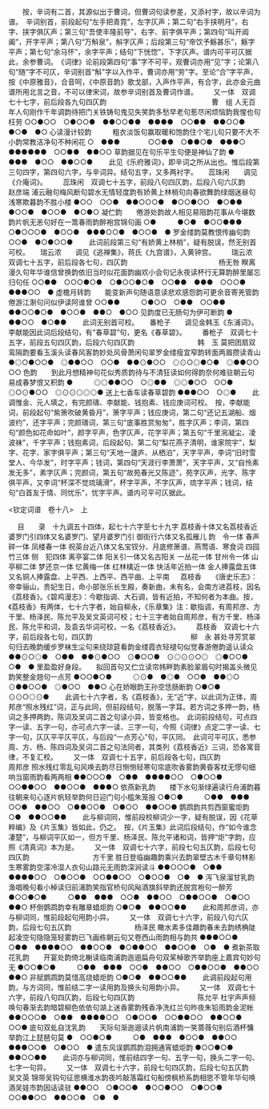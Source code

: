 <!-- { "loadSidebar": true } -->
 　　按，辛词有二首，其源似出于曹词，但曹词句读参差，又添衬字，故以辛词为谱。　辛词别首，前段起句“左手把青霓”，左字仄声；第二句“右手挟明月”，右字、挟字俱仄声；第三句“吾使丰隆前导”，右字、前字俱平声；第四句“叫开阊阖”，开字平声；第八句“万斛泉”，斛字仄声；后段第三句“帝饮予觞甚乐”，觞字平声；第七句“余马怀”，余字平声；结句“下恍惚”，下字仄声。谱内可平可仄据此，余参曹词。　《词律》论前段第四句“事”字不可平，观曹词亦用“见”字；论第八句“随”字不可仄，辛词别首“斛”字以入作平，曹词亦用“劳”字。至论“合”字平声，按《中原雅音》，合音呵，《中原音韵》歌戈部，入声作平声，有合字，此亦金元曲谱所用北言之音，不可以律宋词，故参辛词别首及曹词作谱。 
　　又一体　双调七十七字，前后段各九句四仄韵　　　　　　　　　　　　　　　曹　组
人无百年人句刚作千年调韵待把门关铁铸句鬼见失笑韵多愁早老句惹尽闲烦恼韵我惺也句枉劳
○○●○○　○●○○●　●●○○●●　●●●●　○○●●　●●○○●　●○●　●○
心读漫计较韵　　　粗衣淡饭句赢取暖和饱韵住个宅儿句只要不大不小韵常教洁净句不种闲花
○　●●●　　　　○○●●　○●●○●　●●●○　●●●●●●　○○●●　●●○○
草韵据见在句乐平生句便是神仙了韵
●　●●●　●○○　●●○○●
 　　此见《乐府雅词》，即辛词之所从出也。惟后段第三句四字，第四句六字，与辛词异。结句五字，又多两衬字。 
　
蕊珠闲　　调见《介庵词》。
　　蕊珠闲　双调七十五字，前段八句四仄韵，后段八句六仄韵　　　　　　　　　赵彦端
浦云融句梅风断句碧水无情轻度韵有娇黄上林梢句向春欲舞韵绿烟迷昼句浅寒欺暮韵不胜小楼
●○○　○○●　●●○○○●　●○○●○○　●○●●　●○○●　●○○●　●○●○
凝伫韵　　倦游处韵故人相见易阻韵花事从今堪数韵片帆无恙句好在一篙春雨韵醉袍宫锦句画
○●　　　●○●　●○○●●●　○●○○○●　●○○●　●●●○○●　●○○●　●
罗金缕韵莫教恨传幽句韵
○○●　●○●○○●
 　　此词前段第三句“有娇黄上林梢”，疑有脱误，然无别首可校。 
　
瑞云浓　　调见《逃禅集》，蒋氏《九宫谱》，入黄钟宫。
　　瑞云浓　　双调七十五字，前后段各七句，四仄韵　　　　　　　　　　　　　杨无咎
睽离漫久句年华谁信曾换韵依旧当时似花面韵幽欢小会句记永夜读杯行无算韵醉里屡忘归句任
○○●●　○○○●○●　○●○○●○●　○○●●　●●●　○○○●　●●●○○　●
虚檐月转韵　　能变新声句随语意读悲欢感怨韵可更余音寄羌管韵倦游江淛句问似伊读阿谁曾
○○●●　　　○●○○　○●●　○○●●　●●○○●○●　●○○●　●●○　●○○
见韵度已无肠句为伊可断韵
●　●●○○　●○●●
 　　此词无别首可校。 
　
番枪子　　调见金韩玉《东浦词》。李献能因此词后段结句，有“春草碧”句，更名《春草碧》。
　　番枪子　双调七十五字，前段五句四仄韵，后段六句四仄韵　　　　　　　　　韩　玉
莫把团扇双鸾隔韵要看玉溪头读春风客韵妙处风骨萧闲句翠罗金缕瘦宜窄韵转面两眉攒读青山
●◎○●○○●　◎●●○○　○○●　●●⊙●○○　◎⊙○◎●○●　◎●●○○　○○
色韵　　到此月想精神句花似秀质韵待与不清狂读如何得韵奈何难驻朝云句易成春梦恨又积韵
●　　　◎◎●●○○　○◎●●　◎◎●○○　○○●　◎○⊙●○○　◎⊙⊙◎◎◎●
送上七香车读春草碧韵
●●●○○　○◎●
 　　此调惟金、元人填之，有完颜璹、李献能、钱抱素、钱应庚词可校。　按，李献能词，前段起句“紫箫吹破黄昏月”，箫字平声；钱应庚词，第二句“还记五湖船、烟波约”，还字平声；完颜璹词，第三句“底事胜赏匆匆”，胜字仄声；李词，第四句“颜色如花命如叶”，颜字平声，色字仄声，花字平声；第五句“千里涴凝尘、凌波袜”，千字平声；钱抱素词，后段起句、第二句“梨花燕子清明，谁家院宇”，梨字、花字、家字俱平声；第三句“天地一蘧庐、从栖泊”，天字平声，李词“旧时雪堂人、今华发”，时字平声；钱词，第四句“天涯行李萧萧”，天字平声，又“自怜素发无多”，素字仄声；完颜词，第五句“故苑春光又陈迹”，苑字仄声，光字、陈字俱平声，又李词“杯深不觉琉璃滑”，杯字平声，不字仄声，琉字平声；钱词，结句“白首友于情、同忧乐”，忧字平声。谱内可平可仄据此。 
 










<钦定词谱　卷十八>　上



　
目　　录　十九调五十四体，起七十六字至七十九字
荔枝香十体又名荔枝香近
婆罗门引四体又名婆罗门、望月婆罗门引
御街行六体又名孤雁儿
韵　令一体
春声碎一体
凤楼春一体
祝英台近八体又名宝钗分、月底修箫谱、燕莺语、寒食词
四园竹三体
侧　犯四体
离亭宴二体
阳关引一体又名古阳关
一丛花一体
甘州令一体
山亭柳二体
梦还京一体
忆黄梅一体
红林檎近一体
快活年近拍一体
金人捧露盘五体又名铜人捧露盘、上平西、上西平、西平曲、上平南
　
荔枝香　　《唐史乐志》：帝幸骊山，贵妃生日，命小部张乐长生殿，奏新曲，未有名，会南方进荔枝，因名《荔枝香》。《碧鸡漫志》：今歇指调、大石调，皆有近拍，不知何者为本曲。按，《荔枝香》有两体，七十六字者，始自柳永，《乐章集》注：歇指调，有周邦彦、方千里、杨泽民、陈允平及吴文英词可校；七十三字者始自周邦彦，有方千里、杨泽民、陈允平和词，及袁去华词可校，一名《荔枝香近》。
　　荔枝香　双调七十六字，前后段各七句，四仄韵　　　　　　　　　　　　　　柳　永
甚处寻芳赏翠句归去晚韵缓步罗袜生尘句来绕琼筵看韵金缕霞衣轻褪句似觉春游倦韵遥认读众
●●⊙○◎●　○●●　●●⊙●○○　⊙●○○●　⊙◎⊙⊙○◎　◎●○○●　○●　●
里盈盈好身段。　　拟回首句又伫立读帘帏畔韵素脸翠眉句时揭盖头微见韵笑整金翘句一点芳
●○○●○●　　　◎⊙●　●◎●　○○●　●●◎○　⊙●●○○●　◎●○○　●●○
心在娇眼韵王孙空恁肠断韵
○●○●　⊙⊙○◎⊙●
 　　此调七十六字者，名《荔枝香》，无“近”字，以此词为正体，周邦彦“照水残红”词，正与此同，但前段结句，脱落一字耳。若方词之多押一韵，杨词之多押两韵，陈词及吴词二首之句读小异，皆变格也。　此词前段结句，可点四字一读、五字一句，亦可点六字一读、三字一句，今照《词律》点定二字一读、七字一句，仄仄平平仄平仄，与后段“一点芳心”句，平仄同。　此词可平可仄，悉参周、方、杨、陈四词及吴词二首之句法同者，其类列《荔枝香近》三词，恐各寓音律，不复汇校。 
　　又一体　双调七十五字，前后段各七句，四仄韵　　　　　　　　　　　　　　周邦彦
照水残红零乱句风唤去韵尽日恻恻轻寒句帘底吹香雾韵黄昏客枕无憀句细响当窗雨韵看两两相
●●○○○●　○●●　●●●●○○　○●○○●　○○●●○○　●●○○●　●●●○
依燕新乳韵　　楼下水句渐绿遍读行舟浦韵暮往朝来句心逐片帆轻举韵何日迎门句小槛朱笼报
○●○●　　　○●●　●●●　○○●　●●○○　○●●○○●　○●○○　●●○○●
鹦鹉韵共剪西窗蜜炬韵
○●　●●○○●●
 　　此与柳词同，惟前段校柳词少一字，疑有脱误，因《花草粹编》及《片玉集》皆如此，仍之。　按，《片玉集》此词后段结句，作“如今谁念凄楚”，与柳词平仄如一，但方千里、杨泽民、陈允平诸和词，皆押“炬”字韵，应照《清真词》本为是。 
　　又一体　双调七十六字，前段七句五仄韵，后段七句四仄韵　　　　　　　　　方千里
胜日登临幽趣韵乘兴去韵翠壁古木千章句林影生寒雾韵空濛冷湿人衣句山路元无雨韵深涧读斗
●●○○○●　○●●　●●●●○○　○●○○●　○○●●○○　○●○○●　○●　●
泻飞泉溜甘乳韵　　渔唱晚句看小棹读归前浦韵笑指官桥句风飐酒旗斜举韵还脱宫袍句一醉芳
●○○●○●　　　○●●　●●●　○○●　●●○○　○●●○○●　○●○○　●●○
杯倒鹦鹉韵幸有雕章蜡炬韵
○●○●　●●○○●●
 　　此和周邦彦词，亦与柳词同，惟前段起句用韵小异。 
　　又一体　双调七十六字，前段八句六仄韵，后段七句五仄韵　　　　　　　　　杨泽民
瞰水素多佳趣韵春未去韵绣桷陡起凌空句隐隐笼轻雾韵已飞画栋朝云句又卷西山雨韵相与韵共
●●●○○●　○●●　●●●●○○　●●○○●　●○●●○○　●●○○●　○●　●
煮新茶取花乳韵　　开宴处韵倚北榭读临南浦韵迤逦扁舟句双桨棹歌齐举韵座上嘉宾句妙句无
●○○●○●　　　○●●　●●●　○○●　●●○○　○●●○○●　●●○○　●●○
非赋鹦鹉韵莫惜高烧蜡炬韵
○●○●　●●○○●●
 　　此调前段起句用韵，与方词同，惟前结二字一读用韵及换头句用韵小异。 
　　又一体　双调七十六字，前段八句四仄韵，后段七句四仄韵　　　　　　　　　陈允平
杜宇声声频唤句春渐去韵暗碧柳色依依句湖上迷香雾韵残香净洗红兰句昨夜朱铅雨韵金泥帐
●●○○○●　○●●　●●●●○○　○●○○●　○○●●○○　●●○○●　○○●
底句双虬自沈乳韵　　天际句渐迤逦读片帆南浦韵一笑蔷薇句别后酒杯慵举韵江上琵琶句莫
●　○○●○●　　　○●　●●●　●○○●　●●○○　●●●○○●　○●○○　●
遣东风误鹦鹉韵泪拥通宵蜡炬韵
●○○●○●　●●○○●●
 　　此词亦与柳词同，惟前结四字一句、五字一句，换头二字一句、七字一句异。 
　　又一体　双调七十六字，前段七句四仄韵，后段七句五仄韵　　　　　　　　　吴文英
锦带吴钩句征思横淮水韵夜吟敲落霜红句船傍枫桥系韵相思不管年华句唤酒吴娃市韵因话读驻
●●○○　○●○○●　●○○●○○　○●○○●　○○●●○○　●●○○●　○●　●
